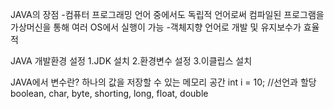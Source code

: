 ﻿JAVA의 장점
-컴퓨터 프로그래밍 언어 중에서도 독립적 언어로써 컴파일된 프로그램을 가상머신을 통해 여러 OS에서 실행이 가능
-객체지향 언어로 개발 및 유지보수가 효율적

JAVA 개발환경 설정
1.JDK 설치
2.환경변수 설정
3.이클립스 설치

JAVA에서 변수란?
하나의 값을 저장할 수 있는 메모리 공간
int i = 10; //선언과 할당
boolean, char, byte, shorting, long, float, double
